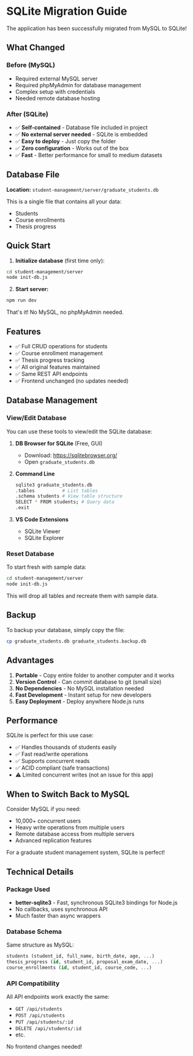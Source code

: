 # SQLite Migration Guide

The application has been successfully migrated from MySQL to SQLite!

## What Changed

### Before (MySQL)
- Required external MySQL server
- Required phpMyAdmin for database management
- Complex setup with credentials
- Needed remote database hosting

### After (SQLite)
- ✅ **Self-contained** - Database file included in project
- ✅ **No external server needed** - SQLite is embedded
- ✅ **Easy to deploy** - Just copy the folder
- ✅ **Zero configuration** - Works out of the box
- ✅ **Fast** - Better performance for small to medium datasets

## Database File

**Location:** `student-management/server/graduate_students.db`

This is a single file that contains all your data:
- Students
- Course enrollments
- Thesis progress

## Quick Start

1. **Initialize database** (first time only):
```bash
cd student-management/server
node init-db.js
```

2. **Start server:**
```bash
npm run dev
```

That's it! No MySQL, no phpMyAdmin needed.

## Features

- ✅ Full CRUD operations for students
- ✅ Course enrollment management
- ✅ Thesis progress tracking
- ✅ All original features maintained
- ✅ Same REST API endpoints
- ✅ Frontend unchanged (no updates needed)

## Database Management

### View/Edit Database

You can use these tools to view/edit the SQLite database:

1. **DB Browser for SQLite** (Free, GUI)
   - Download: https://sqlitebrowser.org/
   - Open `graduate_students.db`

2. **Command Line**
   ```bash
   sqlite3 graduate_students.db
   .tables          # List tables
   .schema students # View table structure
   SELECT * FROM students; # Query data
   .exit
   ```

3. **VS Code Extensions**
   - SQLite Viewer
   - SQLite Explorer

### Reset Database

To start fresh with sample data:
```bash
cd student-management/server
node init-db.js
```

This will drop all tables and recreate them with sample data.

## Backup

To backup your database, simply copy the file:
```bash
cp graduate_students.db graduate_students.backup.db
```

## Advantages

1. **Portable** - Copy entire folder to another computer and it works
2. **Version Control** - Can commit database to git (small size)
3. **No Dependencies** - No MySQL installation needed
4. **Fast Development** - Instant setup for new developers
5. **Easy Deployment** - Deploy anywhere Node.js runs

## Performance

SQLite is perfect for this use case:
- ✅ Handles thousands of students easily
- ✅ Fast read/write operations
- ✅ Supports concurrent reads
- ✅ ACID compliant (safe transactions)
- ⚠️ Limited concurrent writes (not an issue for this app)

## When to Switch Back to MySQL

Consider MySQL if you need:
- 10,000+ concurrent users
- Heavy write operations from multiple users
- Remote database access from multiple servers
- Advanced replication features

For a graduate student management system, SQLite is perfect!

## Technical Details

### Package Used
- **better-sqlite3** - Fast, synchronous SQLite3 bindings for Node.js
- No callbacks, uses synchronous API
- Much faster than async wrappers

### Database Schema

Same structure as MySQL:
```sql
students (student_id, full_name, birth_date, age, ...)
thesis_progress (id, student_id, proposal_exam_date, ...)
course_enrollments (id, student_id, course_code, ...)
```

### API Compatibility

All API endpoints work exactly the same:
- `GET /api/students`
- `POST /api/students`
- `PUT /api/students/:id`
- `DELETE /api/students/:id`
- etc.

No frontend changes needed!
